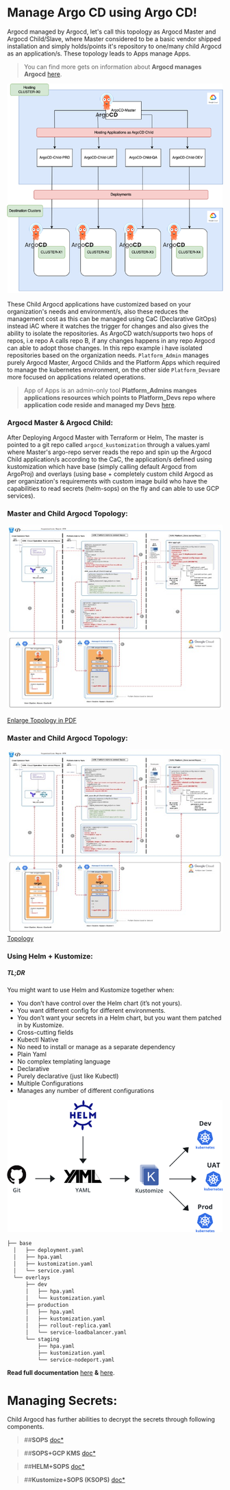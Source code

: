 # Manage Argo CD using Argo CD!

Argocd managed by Argocd, let's call this topology as Argocd Master and Argocd Child/Slave, where Master considered to be a basic vendor shipped installation and simply holds/points it's repository to one/many child Argocd as an application/s. These topology leads to Apps manage Apps.
> You can find more gets on information about **Argocd manages Argocd** [here](https://argo-cd.readthedocs.io/en/stable/operator-manual/declarative-setup#manage-argo-cd-using-argo-cd).

![Alt text](https://github.com/striver121/platform_admin/blob/master/images/Diagram.png)

These Child Argocd applications have customized based on your organization's needs and environment/s, also these reduces the management cost as this can be managed using CaC (Declarative GitOps) instead iAC where it watches the trigger for changes and also gives the ability to isolate the repositories. As ArgoCD watch/supports two hops of repos, i.e repo A calls repo B, if any changes happens in any repo Argocd can able to adopt those changes. In this repo example i have isolated repositories based on the organization needs. `Platform_Admin` manages purely Argocd Master, Argocd Childs and the Platform Apps which required to manage the kubernetes environment, on the other side `Platform_Devs`are more focused on applications related operations.
> App of Apps is an admin-only tool **Platform_Admins manges applications resources which points to Platform_Devs repo where application code reside and managed my Devs** [here](https://argo-cd.readthedocs.io/en/stable/operator-manual/cluster-bootstrapping/#app-of-apps-pattern).


### Argocd Master & Argocd Child:

After Deploying Argocd Master with Terraform or Helm, The master is pointed to a git repo called `argocd_kustomization` through a values.yaml where Master's argo-repo server reads the repo and spin up the Argocd Child application/s according to the CaC, the application/s defined using kustomization which have base (simply calling default Argocd from ArgoProj) and overlays (using base + completely custom child Argocd as per organization's requirements with custom image build who have the capabilities to read secrets (helm-sops) on the fly and can able to use GCP services).

### Master and Child Argocd Topology:
![Alt text](https://github.com/striver121/platform_admin/blob/master/images/Topology.jpg)

[Enlarge Topology in PDF](https://github.com/striver121/platform_admin/blob/master/images/Topology.pdf)


### Master and Child Argocd Topology:
![Alt text](https://github.com/striver121/platform_admin/blob/master/Topology.jpg)
[Topology](https://github.com/striver121/platform_admin/blob/master/Topology.pdf)

### Using Helm + Kustomize: 

##### TL;DR 

You might want to use Helm and Kustomize together when:

-  You don’t have control over the Helm chart (it’s not yours).
-  You want different config for different environments.
-  You don’t want your secrets in a Helm chart, but you want them patched in by Kustomize.
-  Cross-cutting fields
-  Kubectl Native
- No need to install or manage as a separate dependency
- Plain Yaml
- No complex templating language
- Declarative
- Purely declarative (just like Kubectl)
- Multiple Configurations
- Manages any number of different configurations

![Alt text](https://github.com/striver121/platform_admin/blob/master/images/Kustomize.svg)

``````
├── base
  │   ├── deployment.yaml
  │   ├── hpa.yaml
  │   ├── kustomization.yaml
  │   └── service.yaml
  └── overlays
      ├── dev
      │   ├── hpa.yaml
      │   └── kustomization.yaml
      ├── production
      │   ├── hpa.yaml
      │   ├── kustomization.yaml
      │   ├── rollout-replica.yaml
      │   └── service-loadbalancer.yaml
      └── staging
          ├── hpa.yaml
          ├── kustomization.yaml
          └── service-nodeport.yaml
``````

**Read full documentation** [here](https://trstringer.com/helm-kustomize) **&** [here](https://medium.com/@tharukam/generate-kubernetes-manifests-with-helm-charts-using-kustomize-2f82ab5c5f11).

# Managing Secrets:
Child Argocd has further abilities to decrypt the secrets through following components.

> ##**SOPS** [doc*](https://github.com/getsops/sops)

>##**SOPS+GCP KMS** [doc*](https://www.middlewareinventory.com/blog/using-sops-with-aws-kms-encrypt-and-decrypt-files-devops-junction/)

>##**HELM+SOPS** [doc*](https://github.com/camptocamp/argocd-helm-sops-example)

>##**Kustomize+SOPS (KSOPS)** [doc*](https://github.com/goabout/kustomize-sopssecretgenerator)
